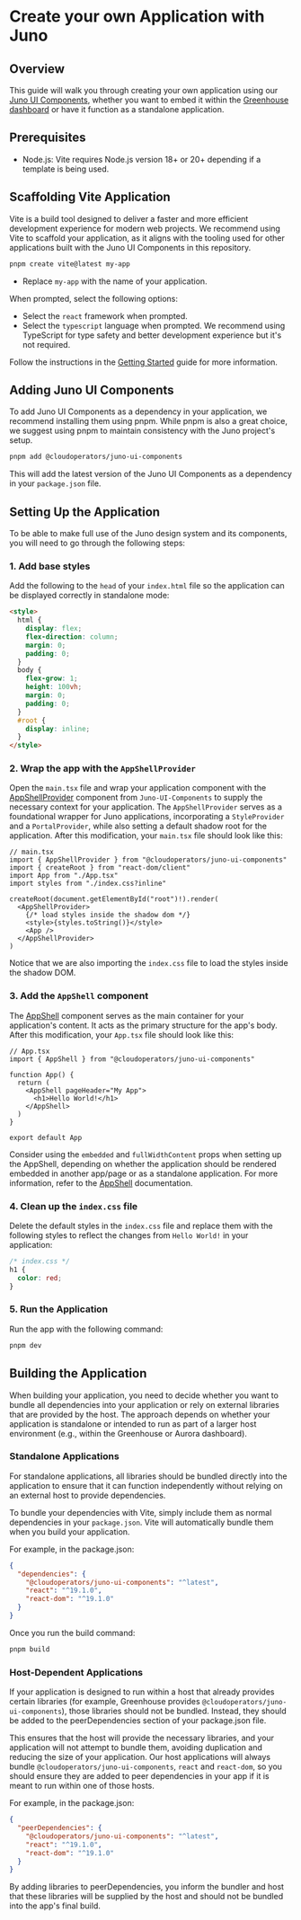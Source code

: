 # Create your own Application with Juno

## Overview

This guide will walk you through creating your own application using our [Juno UI Components](https://cloudoperators.github.io/juno), whether you want to embed it within the [Greenhouse dashboard](https://cloudoperators.github.io/greenhouse/) or have it function as a standalone application.

## Prerequisites

- Node.js: Vite requires Node.js version 18+ or 20+ depending if a template is being used.

## Scaffolding Vite Application

Vite is a build tool designed to deliver a faster and more efficient development experience for modern web projects. We recommend using Vite to scaffold your application, as it aligns with the tooling used for other applications built with the Juno UI Components in this repository.

```bash
pnpm create vite@latest my-app
```

- Replace `my-app` with the name of your application.

When prompted, select the following options:

- Select the `react` framework when prompted.
- Select the `typescript` language when prompted. We recommend using TypeScript for type safety and better development experience but it's not required.

Follow the instructions in the [Getting Started](https://vite.dev/guide/#getting-started) guide for more information.

## Adding Juno UI Components

To add Juno UI Components as a dependency in your application, we recommend installing them using pnpm. While pnpm is also a great choice, we suggest using pnpm to maintain consistency with the Juno project's setup.

```bash
pnpm add @cloudoperators/juno-ui-components
```

This will add the latest version of the Juno UI Components as a dependency in your `package.json` file.

## Setting Up the Application

To be able to make full use of the Juno design system and its components, you will need to go through the following steps:

### 1. Add base styles

Add the following to the `head` of your `index.html` file so the application can be displayed correctly in standalone mode:

```html
<style>
  html {
    display: flex;
    flex-direction: column;
    margin: 0;
    padding: 0;
  }
  body {
    flex-grow: 1;
    height: 100vh;
    margin: 0;
    padding: 0;
  }
  #root {
    display: inline;
  }
</style>
```

### 2. Wrap the app with the `AppShellProvider`

Open the `main.tsx` file and wrap your application component with the [AppShellProvider](https://cloudoperators.github.io/juno/?path=/docs/layout-appshellprovider--docs) component from `Juno-UI-Components` to supply the necessary context for your application. The `AppShellProvider` serves as a foundational wrapper for Juno applications, incorporating a `StyleProvider` and a `PortalProvider`, while also setting a default shadow root for the application. After this modification, your `main.tsx` file should look like this:

```tsx
// main.tsx
import { AppShellProvider } from "@cloudoperators/juno-ui-components"
import { createRoot } from "react-dom/client"
import App from "./App.tsx"
import styles from "./index.css?inline"

createRoot(document.getElementById("root")!).render(
  <AppShellProvider>
    {/* load styles inside the shadow dom */}
    <style>{styles.toString()}</style>
    <App />
  </AppShellProvider>
)
```

Notice that we are also importing the `index.css` file to load the styles inside the shadow DOM.

### 3. Add the `AppShell` component

The [AppShell](https://cloudoperators.github.io/juno/?path=/docs/layout-appshell--docs) component serves as the main container for your application's content. It acts as the primary structure for the app's body. After this modification, your `App.tsx` file should look like this:

```tsx
// App.tsx
import { AppShell } from "@cloudoperators/juno-ui-components"

function App() {
  return (
    <AppShell pageHeader="My App">
      <h1>Hello World!</h1>
    </AppShell>
  )
}

export default App
```

Consider using the `embedded` and `fullWidthContent` props when setting up the AppShell, depending on whether the application should be rendered embedded in another app/page or as a standalone application. For more information, refer to the [AppShell](https://cloudoperators.github.io/juno/?path=/docs/layout-appshell--docs) documentation.

### 4. Clean up the `index.css` file

Delete the default styles in the `index.css` file and replace them with the following styles to reflect the changes from `Hello World!` in your application:

```css
/* index.css */
h1 {
  color: red;
}
```

### 5. Run the Application

Run the app with the following command:

```bash
pnpm dev
```

## Building the Application

When building your application, you need to decide whether you want to bundle all dependencies into your application or rely on external libraries that are provided by the host. The approach depends on whether your application is standalone or intended to run as part of a larger host environment (e.g., within the Greenhouse or Aurora dashboard).

### Standalone Applications

For standalone applications, all libraries should be bundled directly into the application to ensure that it can function independently without relying on an external host to provide dependencies.

To bundle your dependencies with Vite, simply include them as normal dependencies in your `package.json`. Vite will automatically bundle them when you build your application.

For example, in the package.json:

```json
{
  "dependencies": {
    "@cloudoperators/juno-ui-components": "^latest",
    "react": "^19.1.0",
    "react-dom": "^19.1.0"
  }
}
```

Once you run the build command:

```bash
pnpm build
```

### Host-Dependent Applications

If your application is designed to run within a host that already provides certain libraries (for example, Greenhouse provides `@cloudoperators/juno-ui-components`), those libraries should not be bundled. Instead, they should be added to the peerDependencies section of your package.json file.

This ensures that the host will provide the necessary libraries, and your application will not attempt to bundle them, avoiding duplication and reducing the size of your application. Our host applications will always bundle `@cloudoperators/juno-ui-components`, `react` and `react-dom`, so you should ensure they are added to peer dependencies in your app if it is meant to run within one of those hosts.

For example, in the package.json:

```json
{
  "peerDependencies": {
    "@cloudoperators/juno-ui-components": "^latest",
    "react": "^19.1.0",
    "react-dom": "^19.1.0"
  }
}
```

By adding libraries to peerDependencies, you inform the bundler and host that these libraries will be supplied by the host and should not be bundled into the app's final build.
